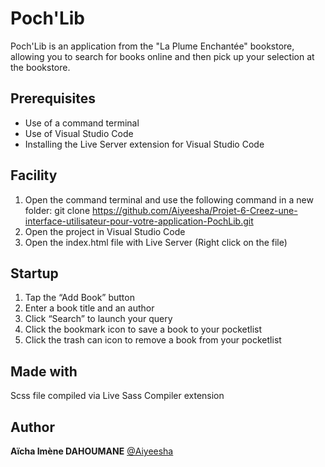 # Poch'Lib

Poch'Lib is an application from the "La Plume Enchantée" bookstore, allowing you to search for books online and then pick up your selection at the bookstore.

## Prerequisites

- Use of a command terminal
- Use of Visual Studio Code 
- Installing the Live Server extension for Visual Studio Code

## Facility

1. Open the command terminal and use the following command in a new folder: git clone https://github.com/Aiyeesha/Projet-6-Creez-une-interface-utilisateur-pour-votre-application-PochLib.git
2. Open the project in Visual Studio Code
3. Open the index.html file with Live Server (Right click on the file)

## Startup

1. Tap the “Add Book” button
2. Enter a book title and an author
3. Click “Search” to launch your query
4. Click the bookmark icon to save a book to your pocketlist
5. Click the trash can icon to remove a book from your pocketlist

## Made with

Scss file compiled via Live Sass Compiler extension

## Author

**Aïcha Imène DAHOUMANE** [@Aiyeesha](https://github.com/Aiyeesha)